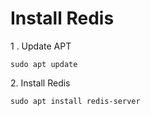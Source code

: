 # Install Redis





1 . Update APT

```
sudo apt update
```

2\. Install Redis

```
sudo apt install redis-server
```
